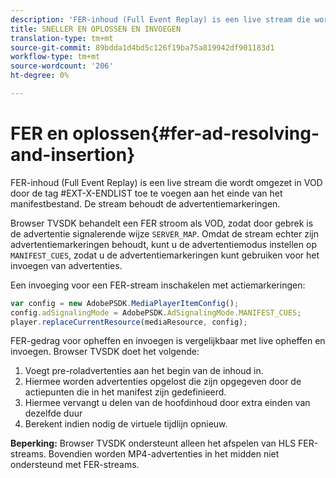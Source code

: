 ```yaml
---
description: 'FER-inhoud (Full Event Replay) is een live stream die wordt omgezet in VOD door de tag #EXT-X-ENDLIST toe te voegen aan het einde van het manifestbestand. De stream behoudt de advertentiemarkeringen.'
title: SNELLER EN OPLOSSEN EN INVOEGEN
translation-type: tm+mt
source-git-commit: 89bdda1d4bd5c126f19ba75a819942df901183d1
workflow-type: tm+mt
source-wordcount: '206'
ht-degree: 0%

---
```



# FER en oplossen{#fer-ad-resolving-and-insertion}

FER-inhoud (Full Event Replay) is een live stream die wordt omgezet in VOD door de tag #EXT-X-ENDLIST toe te voegen aan het einde van het manifestbestand. De stream behoudt de advertentiemarkeringen.

Browser TVSDK behandelt een FER stroom als VOD, zodat door gebrek is de advertentie signalerende wijze `SERVER_MAP`. Omdat de stream echter zijn advertentiemarkeringen behoudt, kunt u de advertentiemodus instellen op `MANIFEST_CUES`, zodat u de advertentiemarkeringen kunt gebruiken voor het invoegen van advertenties.

Een invoeging voor een FER-stream inschakelen met actiemarkeringen:

```js
var config = new AdobePSDK.MediaPlayerItemConfig(); 
config.adSignalingMode = AdobePSDK.AdSignalingMode.MANIFEST_CUES; 
player.replaceCurrentResource(mediaResource, config);
```

FER-gedrag voor opheffen en invoegen is vergelijkbaar met live opheffen en invoegen. Browser TVSDK doet het volgende:

1. Voegt pre-roladvertenties aan het begin van de inhoud in.
1. Hiermee worden advertenties opgelost die zijn opgegeven door de actiepunten die in het manifest zijn gedefinieerd.
1. Hiermee vervangt u delen van de hoofdinhoud door extra einden van dezelfde duur
1. Berekent indien nodig de virtuele tijdlijn opnieuw.

**Beperking:** Browser TVSDK ondersteunt alleen het afspelen van HLS FER-streams. Bovendien worden MP4-advertenties in het midden niet ondersteund met FER-streams.
